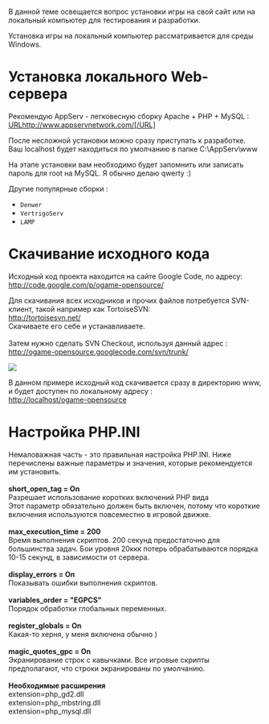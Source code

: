 В данной теме освещается вопрос установки игры на свой сайт или на локальный компьютер для тестирования и разработки.

Установка игры на локальный компьютер рассматривается для среды Windows.

# Установка локального Web-сервера #

Рекомендую AppServ - легковесную сборку Apache + PHP + MySQL :
[URL](URL.md)http://www.appservnetwork.com/[/URL]

После несложной установки можно сразу приступать к разработке. Ваш localhost будет находиться по умолчанию в папке C:\AppServ\www

На этапе установки вам необходимо будет запомнить или записать пароль для root на MySQL. Я обычно делаю qwerty :)

Другие популярные сборки :<br>
- <code>Denwer</code><br>
- <code>VertrigoServ</code><br>
- <code>LAMP</code><br>

<h1>Скачивание исходного кода</h1>

Исходный код проекта находится на сайте Google Code, по адресу:<br>
<a href='http://code.google.com/p/ogame-opensource/'>http://code.google.com/p/ogame-opensource/</a>

Для скачивания всех исходников и прочих файлов потребуется SVN-клиент, такой например как TortoiseSVN:<br>
<a href='http://tortoisesvn.net/'>http://tortoisesvn.net/</a><br>
Скачиваете его себе и устанавливаете.<br>
<br>
Затем нужно сделать SVN Checkout, используя данный адрес :<br>
<a href='http://ogame-opensource.googlecode.com/svn/trunk/'>http://ogame-opensource.googlecode.com/svn/trunk/</a>

<img src='http://ogamespec.com/imgstore/whc4f204aab88086.jpg' />

В данном примере исходный код скачивается сразу в директорию www, и будет доступен по локальному адресу :<br>
<a href='http://localhost/ogame-opensource'>http://localhost/ogame-opensource</a>

<h1>Настройка PHP.INI</h1>

Немаловажная часть - это правильная настройка PHP.INI. Ниже перечислены важные параметры и значения, которые рекомендуется им установить.<br>
<br>
<b>short_open_tag = On</b><br>
Разрешает использование коротких включений PHP вида <?= ... ?><br>
Этот параметр обязательно должен быть включен, потому что короткие включения используются повсеместно в игровой движке.<br>
<br>
<b>max_execution_time = 200</b><br>
Время выполнения скриптов. 200 секунд предостаточно для большинства задач. Бои уровня 20ккк потерь обрабатываются порядка 10-15 секунд, в зависимости от сервера.<br>
<br>
<b>display_errors = On</b><br>
Показывать ошибки выполнения скриптов.<br>
<br>
<b>variables_order = "EGPCS"</b><br>
Порядок обработки глобальных переменных.<br>
<br>
<b>register_globals = On</b><br>
Какая-то херня, у меня включена обычно )<br>
<br>
<b>magic_quotes_gpc = On</b><br>
Экранирование строк с кавычками. Все игровые скрипты предполагают, что строки экранированы по умолчанию.<br>
<br>
<b>Необходимые расширения</b><br>
extension=php_gd2.dll<br>
extension=php_mbstring.dll<br>
extension=php_mysql.dll<br>